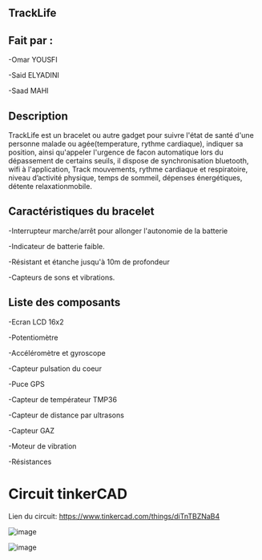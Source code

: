 ## TrackLife

## Fait par :
-Omar YOUSFI

-Said ELYADINI

-Saad MAHI

## Description

TrackLife est un bracelet ou autre gadget pour suivre l'état de  santé d'une personne malade ou agée(temperature, rythme cardiaque), indiquer sa position, ainsi qu'appeler l'urgence de facon automatique lors du dépassement de certains seuils, il dispose de synchronisation bluetooth, wifi à l'application, Track mouvements, rythme cardiaque et respiratoire, niveau d’activité physique, temps de sommeil, dépenses énergétiques, détente relaxationmobile.

## Caractéristiques du bracelet

-Interrupteur marche/arrêt pour allonger l'autonomie de la batterie

-Indicateur de batterie faible.

-Résistant et étanche jusqu'à 10m de profondeur

-Capteurs de sons et vibrations.

## Liste des composants

-Ecran LCD 16x2

-Potentiomètre

-Accéléromètre et gyroscope

-Capteur pulsation du coeur

-Puce GPS

-Capteur de températeur TMP36

-Capteur de distance par ultrasons

-Capteur GAZ

-Moteur de vibration

-Résistances

# Circuit tinkerCAD

Lien du circuit: https://www.tinkercad.com/things/diTnTBZNaB4

![image](https://user-images.githubusercontent.com/51326956/122557251-d4b24480-d03c-11eb-941c-ee6dda9bd637.png)


![image](https://user-images.githubusercontent.com/51326956/122557260-d976f880-d03c-11eb-93f8-f2bde9ce6732.png)




